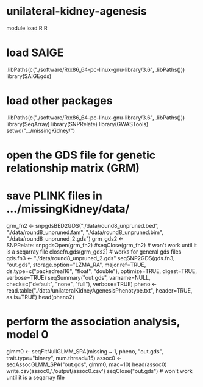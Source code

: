 # unilateral-kidney-agenesis
module load R
R
# load SAIGE
.libPaths(c("./software/R/x86_64-pc-linux-gnu-library/3.6", .libPaths()))
library(SAIGEgds)
# load other packages
.libPaths(c("./software/R/x86_64-pc-linux-gnu-library/3.6", .libPaths()))
library(SeqArray)
library(SNPRelate)
library(GWASTools)
setwd(".../missingKidney/")
# open the GDS file for genetic relationship matrix (GRM)
# save PLINK files in .../missingKidney/data/
grm_fn2 <- snpgdsBED2GDS("./data/round8_unpruned.bed", "./data/round8_unpruned.fam", "./data/round8_unpruned.bim", "./data/round8_unpruned_2.gds")
grm_gds2 <- SNPRelate::snpgdsOpen(grm_fn2)
#seqClose(grm_fn2) # won't work until it is a seqarray file 
closefn.gds(grm_gds2) # works for general gds files
gds.fn3 <- "./data/round8_unpruned_2.gds"
seqSNP2GDS(gds.fn3, "out.gds", storage.option="LZMA_RA", major.ref=TRUE,
           ds.type=c("packedreal16", "float", "double"), optimize=TRUE, digest=TRUE,
           verbose=TRUE)
seqSummary("out.gds", varname=NULL, check=c("default", "none", "full"),
           verbose=TRUE)
pheno <- read.table("./data/unilateralKidneyAgenesisPhenotype.txt", header=TRUE, as.is=TRUE)
head(pheno2)
# perform the association analysis, model 0
glmm0 <- seqFitNullGLMM_SPA(missing ~ 1, pheno, "out.gds", trait.type="binary", num.thread=15)
assoc0 <- seqAssocGLMM_SPA("out.gds", glmm0, mac=10)
head(assoc0)
write.csv(assoc0,'./output/assoc0.csv')
seqClose("out.gds") # won't work until it is a seqarray file 
